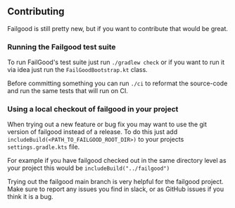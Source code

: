 ## Contributing

Failgood is still pretty new, but if you want to contribute that would be great.

### Running the Failgood test suite

To run FailGood's test suite just run `./gradlew check` or if you want to run it via idea just run
the `FailGoodBootstrap.kt` class.

Before committing something you can run `./ci` to reformat the source-code and run the same tests that will run on CI.

### Using a local checkout of failgood in your project

When trying out a new feature or bug fix you may want to use the git version of failgood instead of a release.
To do this just add `includeBuild(<PATH_TO_FAILGOOD_ROOT_DIR>)` to your projects `settings.gradle.kts` file.

For example if you have failgood checked out in the same directory level as your project this would be
`includeBuild("../failgood")`

Trying out the failgood main branch is very helpful for the failgood project. Make sure to report any issues you find in slack, or as GitHub issues if you think it is a bug.
